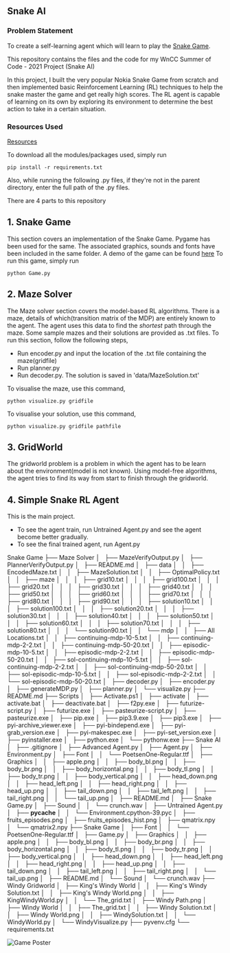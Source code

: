 Snake AI
----------

### Problem Statement
To create a self-learning agent which will learn to play the [Snake Game](https://en.wikipedia.org/wiki/Snake_(video_game_genre)).

This repository contains the files and the code for my WnCC Summer of Code - 2021 Project (Snake AI)

In this project, I built the very popular Nokia Snake Game from scratch and then implemented basic Reinforcement Learning (RL) techniques to help the snake master the game and get really high scores. The RL agent is capable of learning on its own by exploring its environment to determine the best action to take in a certain situation.

### Resources Used
[Resources](https://www.notion.so/SOC-Snake-AI-Project-471ff57983a24f749ca0ec08df8c9472)

To download all the modules/packages used, simply run
```
pip install -r requirements.txt
```

Also, while running the following .py files, if they're not in the parent directory, enter the full path of the .py files.

There are 4 parts to this repository
## 1. Snake Game
This section covers an implementation of the Snake Game. Pygame has been used for the same. The associated graphics, sounds and fonts have been included in the same folder.
A demo of the game can be found [here](https://drive.google.com/drive/folders/1CTkxnkQnRemGd09Aj9upi3X7SBlZLHA-?usp=sharing)
To run this game, simply run
```
python Game.py
```
## 2. Maze Solver
The Maze solver section covers the model-based RL algorithms. There is a maze, details of which(transition matrix of the MDP) are entirely known to the agent. The agent uses this data to find the _shortest_ path through the maze. Some sample mazes and their solutions are provided as .txt files.
To run this section, follow the following steps,
- Run encoder.py and input the location of the .txt file containing the maze(gridfile)
- Run planner.py
- Run decoder.py. The solution is saved in 'data/MazeSolution.txt'

To visualise the maze, use this command, 
``` 
python visualize.py gridfile
```
To visualise your solution, use this command,
```
python visualize.py gridfile pathfile
```
## 3. GridWorld
The gridworld problem is a problem in which the agent has to be learn about the environment(model is not known). Using model-free algorithms, the agent tries to find its way from start to finish through the gridworld.

## 4. Simple Snake RL Agent
This is the main project. 
- To see the agent train, run Untrained Agent.py and see the agent become better gradually.
- To see the final trained agent, run Agent.py 

Snake Game
├── Maze Solver
│   ├── MazeVerifyOutput.py
│   ├── PlannerVerifyOutput.py
│   ├── README.md
│   ├── data
│   │   ├── EncodedMaze.txt
│   │   ├── MazeSolution.txt
│   │   ├── OptimalPolicy.txt
│   │   ├── maze
│   │   │   ├── grid10.txt
│   │   │   ├── grid100.txt
│   │   │   ├── grid20.txt
│   │   │   ├── grid30.txt
│   │   │   ├── grid40.txt
│   │   │   ├── grid50.txt
│   │   │   ├── grid60.txt
│   │   │   ├── grid70.txt
│   │   │   ├── grid80.txt
│   │   │   ├── grid90.txt
│   │   │   ├── solution10.txt
│   │   │   ├── solution100.txt
│   │   │   ├── solution20.txt
│   │   │   ├── solution30.txt
│   │   │   ├── solution40.txt
│   │   │   ├── solution50.txt
│   │   │   ├── solution60.txt
│   │   │   ├── solution70.txt
│   │   │   ├── solution80.txt
│   │   │   └── solution90.txt
│   │   └── mdp
│   │       ├── All Locations.txt
│   │       ├── continuing-mdp-10-5.txt
│   │       ├── continuing-mdp-2-2.txt
│   │       ├── continuing-mdp-50-20.txt
│   │       ├── episodic-mdp-10-5.txt
│   │       ├── episodic-mdp-2-2.txt
│   │       ├── episodic-mdp-50-20.txt
│   │       ├── sol-continuing-mdp-10-5.txt
│   │       ├── sol-continuing-mdp-2-2.txt
│   │       ├── sol-continuing-mdp-50-20.txt
│   │       ├── sol-episodic-mdp-10-5.txt
│   │       ├── sol-episodic-mdp-2-2.txt
│   │       └── sol-episodic-mdp-50-20.txt
│   ├── decoder.py
│   ├── encoder.py
│   ├── generateMDP.py
│   ├── planner.py
│   └── visualize.py
├── README.md
├── Scripts
│   ├── Activate.ps1
│   ├── activate
│   ├── activate.bat
│   ├── deactivate.bat
│   ├── f2py.exe
│   ├── futurize-script.py
│   ├── futurize.exe
│   ├── pasteurize-script.py
│   ├── pasteurize.exe
│   ├── pip.exe
│   ├── pip3.9.exe
│   ├── pip3.exe
│   ├── pyi-archive_viewer.exe
│   ├── pyi-bindepend.exe
│   ├── pyi-grab_version.exe
│   ├── pyi-makespec.exe
│   ├── pyi-set_version.exe
│   ├── pyinstaller.exe
│   ├── python.exe
│   └── pythonw.exe
├── Snake AI
│   ├── .gitignore
│   ├── Advanced Agent.py
│   ├── Agent.py
│   ├── Environment.py
│   ├── Font
│   │   └── PoetsenOne-Regular.ttf
│   ├── Graphics
│   │   ├── apple.png
│   │   ├── body_bl.png
│   │   ├── body_br.png
│   │   ├── body_horizontal.png
│   │   ├── body_tl.png
│   │   ├── body_tr.png
│   │   ├── body_vertical.png
│   │   ├── head_down.png
│   │   ├── head_left.png
│   │   ├── head_right.png
│   │   ├── head_up.png
│   │   ├── tail_down.png
│   │   ├── tail_left.png
│   │   ├── tail_right.png
│   │   └── tail_up.png
│   ├── README.md
│   ├── Snake Game.py
│   ├── Sound
│   │   └── crunch.wav
│   ├── Untrained Agent.py
│   ├── __pycache__
│   │   └── Environment.cpython-39.pyc
│   ├── fruits_episodes.png
│   ├── fruits_episodes_hist.png
│   ├── qmatrix.npy
│   └── qmatrix2.npy
├── Snake Game
│   ├── Font
│   │   └── PoetsenOne-Regular.ttf
│   ├── Game.py
│   ├── Graphics
│   │   ├── apple.png
│   │   ├── body_bl.png
│   │   ├── body_br.png
│   │   ├── body_horizontal.png
│   │   ├── body_tl.png
│   │   ├── body_tr.png
│   │   ├── body_vertical.png
│   │   ├── head_down.png
│   │   ├── head_left.png
│   │   ├── head_right.png
│   │   ├── head_up.png
│   │   ├── tail_down.png
│   │   ├── tail_left.png
│   │   ├── tail_right.png
│   │   └── tail_up.png
│   ├── README.md
│   └── Sound
│       └── crunch.wav
├── Windy Gridworld
│   ├── King's Windy World
│   │   ├── King's Windy Solution.txt
│   │   ├── King's Windy World.png
│   │   ├── KingWindyWorld.py
│   │   └── The_grid.txt
│   ├── Windy Path.png
│   ├── Windy World
│   │   ├── The_grid.txt
│   │   ├── Windy Solution.txt
│   │   ├── Windy World.png
│   │   ├── WindySolution.txt
│   │   └── WindyWorld.py
│   └── WindyVisualize.py
├── pyvenv.cfg
└── requirements.txt

![Game Poster](https://handsontek.net/images/Teams/Snake/hero.png)